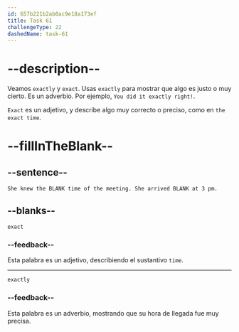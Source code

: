 ```yaml
---
id: 657b221b2ab0ac9e18a173ef
title: Task 61
challengeType: 22
dashedName: task-61
---
```


# --description--

Veamos `exactly` y `exact`. Usas `exactly` para mostrar que algo es justo o muy cierto. Es un adverbio. Por ejemplo, `You did it exactly right!`.

`Exact` es un adjetivo, y describe algo muy correcto o preciso, como en `the exact time`.

# --fillInTheBlank--

## --sentence--

`She knew the BLANK time of the meeting. She arrived BLANK at 3 pm.`

## --blanks--

`exact`

### --feedback--

Esta palabra es un adjetivo, describiendo el sustantivo `time`.

---

`exactly`

### --feedback--

Esta palabra es un adverbio, mostrando que su hora de llegada fue muy precisa.
